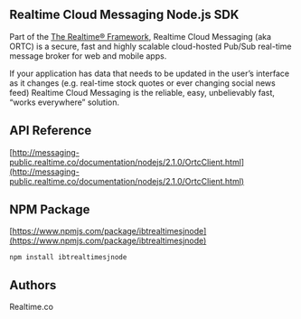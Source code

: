 ## Realtime Cloud Messaging Node.js SDK
Part of the [The Realtime® Framework](http://framework.realtime.co), Realtime Cloud Messaging (aka ORTC) is a secure, fast and highly scalable cloud-hosted Pub/Sub real-time message broker for web and mobile apps.

If your application has data that needs to be updated in the user’s interface as it changes (e.g. real-time stock quotes or ever changing social news feed) Realtime Cloud Messaging is the reliable, easy, unbelievably fast, “works everywhere” solution.


## API Reference
[http://messaging-public.realtime.co/documentation/nodejs/2.1.0/OrtcClient.html](http://messaging-public.realtime.co/documentation/nodejs/2.1.0/OrtcClient.html)

## NPM Package
[https://www.npmjs.com/package/ibtrealtimesjnode](https://www.npmjs.com/package/ibtrealtimesjnode)

	npm install ibtrealtimesjnode

## Authors
Realtime.co

